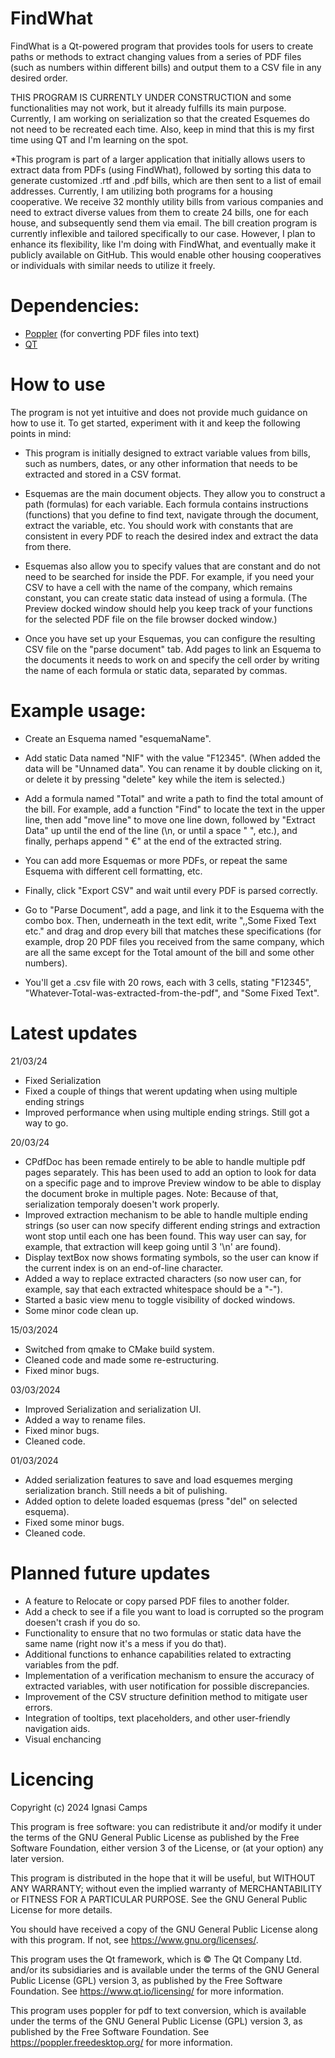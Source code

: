 # FindWhat
FindWhat is a Qt-powered program that provides tools for users to create paths or methods to extract changing values from a series of PDF files (such as numbers within different bills) and output them to a CSV file in any desired order.

THIS PROGRAM IS CURRENTLY UNDER CONSTRUCTION and some functionalities may not work, but it already fulfills its main purpose. Currently, I am working on serialization so that the created Esquemes do not need to be recreated each time. Also, keep in mind that this is my first time using QT and I'm learning on the spot.

*This program is part of a larger application that initially allows users to extract data from PDFs (using FindWhat), followed by sorting this data to generate customized .rtf and .pdf bills, which are then sent to a list of email addresses. Currently, I am utilizing both programs for a housing cooperative. We receive 32 monthly utility bills from various companies and need to extract diverse values from them to create 24 bills, one for each house, and subsequently send them via email. The bill creation program is currently inflexible and tailored specifically to our case. However, I plan to enhance its flexibility, like I'm doing with FindWhat, and eventually make it publicly available on GitHub. This would enable other housing cooperatives or individuals with similar needs to utilize it freely.

# Dependencies:
- [Poppler](https://poppler.freedesktop.org/) (for converting PDF files into text)
- [QT](https://www.qt.io)

# How to use
The program is not yet intuitive and does not provide much guidance on how to use it. To get started, experiment with it and keep the following points in mind:

- This program is initially designed to extract variable values from bills, such as numbers, dates, or any other information that needs to be extracted and stored in a CSV format.

- Esquemas are the main document objects. They allow you to construct a path (formulas) for each variable. Each formula contains instructions (functions) that you define to find text, navigate through the document, extract the variable, etc. You should work with constants that are consistent in every PDF to reach the desired index and extract the data from there.

- Esquemas also allow you to specify values that are constant and do not need to be searched for inside the PDF. For example, if you need your CSV to have a cell with the name of the company, which remains constant, you can create static data instead of using a formula. (The Preview docked window should help you keep track of your functions for the selected PDF file on the file browser docked window.)

- Once you have set up your Esquemas, you can configure the resulting CSV file on the "parse document" tab. Add pages to link an Esquema to the documents it needs to work on and specify the cell order by writing the name of each formula or static data, separated by commas.

# Example usage:
- Create an Esquema named "esquemaName".

- Add static Data named "NIF" with the value "F12345". (When added the data will be "Unnamed data". You can rename it by double clicking on it, or delete it by pressing "delete" key while the item is selected.)

- Add a formula named "Total" and write a path to find the total amount of the bill. For example, add a function "Find" to locate the text in the upper line, then add "move line" to move one line down, followed by "Extract Data" up until the end of the line (\n, or until a space " ", etc.), and finally, perhaps append " €" at the end of the extracted string.

- You can add more Esquemas or more PDFs, or repeat the same Esquema with different cell formatting, etc.

- Finally, click "Export CSV" and wait until every PDF is parsed correctly.

- Go to "Parse Document", add a page, and link it to the Esquema with the combo box. Then, underneath in the text edit, write "<NIF>,<Total>,Some Fixed Text etc." and drag and drop every bill that matches these specifications (for example, drop 20 PDF files you received from the same company, which are all the same except for the Total amount of the bill and some other numbers).

- You'll get a .csv file with 20 rows, each with 3 cells, stating "F12345", "Whatever-Total-was-extracted-from-the-pdf", and "Some Fixed Text".

# Latest updates
21/03/24
- Fixed Serialization
- Fixed a couple of things that werent updating when using multiple ending strings
- Improved performance when using multiple ending strings. Still got a way to go.

20/03/24
- CPdfDoc has been remade entirely to be able to handle multiple pdf pages separately. This has been used to add an option to look for data on a specific page and to improve Preview window to be able to display the document broke in multiple pages.
Note: Because of that, serialization temporaly doesen't work properly.
- Improved extraction mechanism to be able to handle multiple ending strings (so user can now specify different ending strings and extraction wont stop until each one has been found. This way user can say, for example, that extraction will keep going until 3 '\n' are found).
- Display textBox now shows formating symbols, so the user can know if the current index is on an end-of-line character.
- Added a way to replace extracted characters (so now user can, for example, say that each extracted whitespace should be a "-").
- Started a basic view menu to toggle visibility of docked windows.
- Some minor code clean up.

15/03/2024
- Switched from qmake to CMake build system.
- Cleaned code and made some re-estructuring.
- Fixed minor bugs.
  
03/03/2024
- Improved Serialization and serialization UI.
- Added a way to rename files.
- Fixed minor bugs.
- Cleaned code.

01/03/2024
- Added serialization features to save and load esquemes merging serialization branch. Still needs a bit of pulishing.
- Added option to delete loaded esquemas (press "del" on selected esquema).
- Fixed some minor bugs.
- Cleaned code.

# Planned future updates
- A feature to Relocate or copy parsed PDF files to another folder.
- Add a check to see if a file you want to load is corrupted so the program doesen't crash if you do so.
- Functionality to ensure that no two formulas or static data have the same name (right now it's a mess if you do that).
- Additional functions to enhance capabilities related to extracting variables from the pdf.
- Implementation of a verification mechanism to ensure the accuracy of extracted variables, with user notification for possible discrepancies.
- Improvement of the CSV structure definition method to mitigate user errors.
- Integration of tooltips, text placeholders, and other user-friendly navigation aids.
- Visual enchancing

# Licencing
Copyright (c) 2024 Ignasi Camps

This program is free software: you can redistribute it and/or modify it under the terms of the GNU General Public License as published by the Free Software Foundation, either version 3 of the License, or (at your option) any later version.

This program is distributed in the hope that it will be useful, but WITHOUT ANY WARRANTY; without even the implied warranty of MERCHANTABILITY or FITNESS FOR A PARTICULAR PURPOSE.  See the GNU General Public License for more details.

You should have received a copy of the GNU General Public License along with this program. If not, see <https://www.gnu.org/licenses/>.

This program uses the Qt framework, which is © The Qt Company Ltd. and/or its subsidiaries and is available under the terms of the GNU General Public License (GPL) version 3, as published by the Free Software Foundation. See https://www.qt.io/licensing/ for more information.

This program uses poppler for pdf to text conversion, which is available under the terms of the GNU General Public License (GPL) version 3,
as published by the Free Software Foundation. See https://poppler.freedesktop.org/ for more information.

